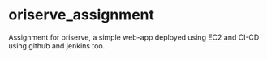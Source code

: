 # oriserve_assignment
Assignment for oriserve, a simple web-app deployed using EC2 and CI-CD using github and jenkins too.
